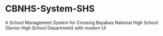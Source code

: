 # CBNHS-System-SHS
A School Management System for Crossing Bayabas National High School (Senior High School Department) with modern UI 

